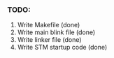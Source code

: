 ### TODO:

1. Write Makefile (done)
2. Write main blink file (done)
3. Write linker file (done)
4. Write STM startup code (done)
